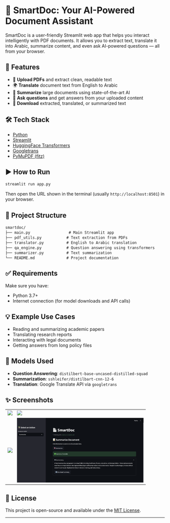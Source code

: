# 📄 SmartDoc: Your AI-Powered Document Assistant

SmartDoc is a user-friendly Streamlit web app that helps you interact intelligently with PDF documents. It allows you to extract text, translate it into Arabic, summarize content, and even ask AI-powered questions — all from your browser.

## 🚀 Features

- 📄 **Upload PDFs** and extract clean, readable text
- 🌍 **Translate** document text from English to Arabic
- 🧠 **Summarize** large documents using state-of-the-art AI
- 💬 **Ask questions** and get answers from your uploaded content
- 📅 **Download** extracted, translated, or summarized text

## 🛠️ Tech Stack

- [Python](https://www.python.org/)
- [Streamlit](https://streamlit.io/)
- [HuggingFace Transformers](https://huggingface.co/)
- [Googletrans](https://py-googletrans.readthedocs.io/en/latest/)
- [PyMuPDF (fitz)](https://pymupdf.readthedocs.io/en/latest/)


## ▶️ How to Run

```bash
streamlit run app.py
```

Then open the URL shown in the terminal (usually `http://localhost:8501`) in your browser.

## 📁 Project Structure

```
smartdoc/
├── main.py                 # Main Streamlit app
├── pdf_utils.py           # Text extraction from PDFs
├── translator.py          # English to Arabic translation
├── qa_engine.py           # Question answering using transformers
├── summarizer.py          # Text summarization
└── README.md              # Project documentation
```

## ✅ Requirements

Make sure you have:

- Python 3.7+
- Internet connection (for model downloads and API calls)

## 💡 Example Use Cases

- Reading and summarizing academic papers
- Translating research reports
- Interacting with legal documents
- Getting answers from long policy files

## 🧠 Models Used

- **Question Answering**: `distilbert-base-uncased-distilled-squad`
- **Summarization**: `sshleifer/distilbart-cnn-12-6`
- **Translation**: Google Translate API via `googletrans`


## ✨ Screenshots

<table>
  <tr>
    <td><img src="assets/main" width="400"/></td>
    <td><img src="assets/translate" width="400"/></td>
  </tr>
  <tr>
    <td><img src="assets/Q&A" width="400"/></td>
    <td><img src="assets/summary.png" width="400"/></td>
  </tr>
</table>

## 📝 License

This project is open-source and available under the [MIT License](LICENSE).

---



